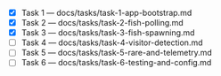 - [x] Task 1 — docs/tasks/task-1-app-bootstrap.md
- [x] Task 2 — docs/tasks/task-2-fish-polling.md
- [x] Task 3 — docs/tasks/task-3-fish-spawning.md
- [ ] Task 4 — docs/tasks/task-4-visitor-detection.md
- [ ] Task 5 — docs/tasks/task-5-rare-and-telemetry.md
- [ ] Task 6 — docs/tasks/task-6-testing-and-config.md
